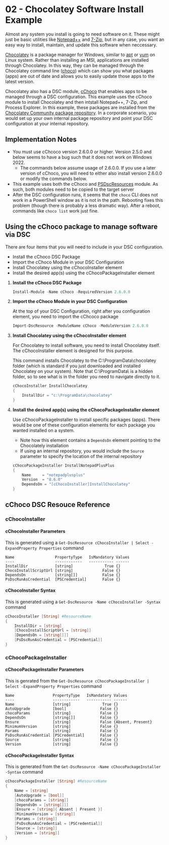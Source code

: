 # 02 - Chocolatey Software Install Example

Almost any system you install is going to need software on it.  These might just be basic utilities like [Notepad++](https://notepad-plus-plus.org/) and [7-Zip](https://7-zip.org/), but in any case, you want an easy way to install, maintain, and update this software when neccessary. 

[Chocolatey](https://docs.chocolatey.org/en-us/) is a package manager for Windows, similar to [apt](https://en.wikipedia.org/wiki/APT_(software)) or [yum](https://en.wikipedia.org/wiki/Yum_(software)) on Linux system.  Rather than installing an MSI, applications are installed through Chocolatey.  In this way, they can be managed through the Chocolatey command line ([choco](https://docs.chocolatey.org/en-us/choco/commands/)) which can show you what packages (apps) are out of date and allows you to easily update those apps to the latest version.

Chocolatey also has a DSC module, [cChoco](https://docs.chocolatey.org/en-us/features/integrations#powershell-dsc) that enables apps to be managed through a DSC configuration.  This example uses the cChoco module to install Chocolatey and then intstall Notepad++, 7-Zip, and Process Explorer.  In this example, these packages are installed from the [Chocolatey Community package repository](https://community.chocolatey.org/packages).  In a corporate scenario, you would set up your own internal package repository and point your DSC configuration at your internal repository.

## Implementation Notes

- You must use cChcoco version 2.6.0.0 or higher.  Version 2.5.0 and below seems to have a bug such that it does not work on Windows 2022.
  - The commands below assume usage of 2.6.0.0.  If you use a later version of cChoco, you will need to either also install version 2.6.0.0 or modify the commands below.
- This example uses both the cChoco and [PSDscResources](https://github.com/PowerShell/PSDscResources) module.  As such, both modules need to be copied to the target server
- After the DSC configuration runs, it seems that the `choco` CLI does not work in a PowerShell window as it is not in the path.  Rebooting fixes this problem (though there is probably a less dramatic way).  After a reboot, commands like `choco list` work just fine.

## Using the cChoco package to manage software via DSC

There are four items that you will need to include in your DSC configuration.

- Install the cChoco DSC Package
- Import the cChoco Module in your DSC Configuration
- Install Chocolatey using the cChocoInstaller element
- Install the desired app(s) using the cChocoPackageInstaller element

1. **Install the cChoco DSC Package**

    ```PowerShell
    Install-Module -Name cChoco -RequiredVersion 2.6.0.0
    ```

2. **Import the cChoco Module in your DSC Configuration**

    At the top of your DSC Configuration, right after you configuration element, you need to import the cChcoco package

    ```PowerShell
    Import-DscResource -ModuleName cChoco -ModuleVersion 2.6.0.0
    ```

3. **Install Chocolatey using the cChocoInstaller element**

    For Chocolatey to install software, you need to install Chocolatey itself.  The cChocoInstaller element is designed for this purpose.

    This command installs Chocolatey to the C:\ProgramData\chocolatey folder (which is standard if you just downloaded and installed Chocolatey on your system).  Note that C:\ProgramData\ is a hidden folder, so to see what is in the folder you need to navigate directly to it.

    ```PowerShell
    cChocoInstaller InstallChocolatey
    {
        InstallDir = "c:\ProgramData\chocolatey"
    }
    ```

4. **Install the desired app(s) using the cChocoPackageInstaller element**

    Use cChocoPackageInstaller to install specific packages (apps).  There would be one of these configuration elements for each package you wanted installed on a system.

    - Note how this element contains a `DependsOn` element pointing to the Chocolately installation
    - If using an internal repository, you would include the `Source` parameter to specify the location of the internal repository

    ```PowerShell
    cChocoPackageInstaller InstallNotepadPlusPlus
    {
        Name     = "notepadplusplus"
        Version  = "8.6.0"
        DependsOn = "[cChocoInstaller]InstallChocolatey"
    }
    ```

## cChoco DSC Resouce Reference

### cChocoInstaller

#### cChocoInstaller Parameters

This is generated using a `Get-DscResource cChocoInstaller | Select -ExpandProperty Properties` command

```Text
Name                  PropertyType   IsMandatory Values
----                  ------------   ----------- ------
InstallDir            [string]              True {}
ChocoInstallScriptUrl [string]             False {}
DependsOn             [string[]]           False {}
PsDscRunAsCredential  [PSCredential]       False {}
```

#### cChocoInstaller Syntax

This is generated using a `Get-DscResource -Name cChocoInstaller -Syntax` command

```PowerShell
cChocoInstaller [String] #ResourceName
{                                                                                                                           
    InstallDir = [string]
    [ChocoInstallScriptUrl = [string]]
    [DependsOn = [string[]]]
    [PsDscRunAsCredential = [PSCredential]]
}
```

### cChocoPackageInstaller

#### cChocoPackageInstaller Parameters

This is genrated from the `Get-DscResource cChocoPackageInstaller | Select -ExpandProperty Properties` command

```Text
Name                 PropertyType   IsMandatory Values
----                 ------------   ----------- ------
Name                 [string]              True {}
AutoUpgrade          [bool]               False {}
chocoParams          [string]             False {}
DependsOn            [string[]]           False {}
Ensure               [string]             False {Absent, Present}
MinimumVersion       [string]             False {}
Params               [string]             False {}
PsDscRunAsCredential [PSCredential]       False {}
Source               [string]             False {}
Version              [string]             False {}
```

#### cChocoPackageInstaller Syntax

This is generated from the `Get-DscResource -Name cChocoPackageInstaller -Syntax` command

```PowerShell
cChocoPackageInstaller [String] #ResourceName
{                                                                                                                           
    Name = [string]                                                                                                         
    [AutoUpgrade = [bool]]
    [chocoParams = [string]]
    [DependsOn = [string[]]]
    [Ensure = [string]{ Absent | Present }]
    [MinimumVersion = [string]]
    [Params = [string]]
    [PsDscRunAsCredential = [PSCredential]]
    [Source = [string]]
    [Version = [string]]
}
```
